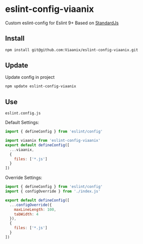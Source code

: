 # eslint-config-viaanix

Custom eslint-config for Eslint 9+
Based on [StandardJs](https://github.com/standard/eslint-config-standard)

## Install

```bash
npm install git@github.com:Viaanix/eslint-config-viaanix.git
```

## Update

Update config in project

```bash
npm update eslint-config-viaanix
```

## Use

`eslint.config.js`

Default Settings:

```javascript
import { defineConfig } from 'eslint/config'

import viaanix from 'eslint-config-viaanix'
export default defineConfig([
  ...viaanix,
  {
    files: ['*.js']
  }
])
```

Override Settings:

```javascript
import { defineConfig } from 'eslint/config'
import { configOverride } from './index.js'

export default defineConfig([
  ...configOverride({
    maxLineLength: 100, 
    tabWidth: 4
  }),
  {
    files: ['*.js']
  }
])

```
